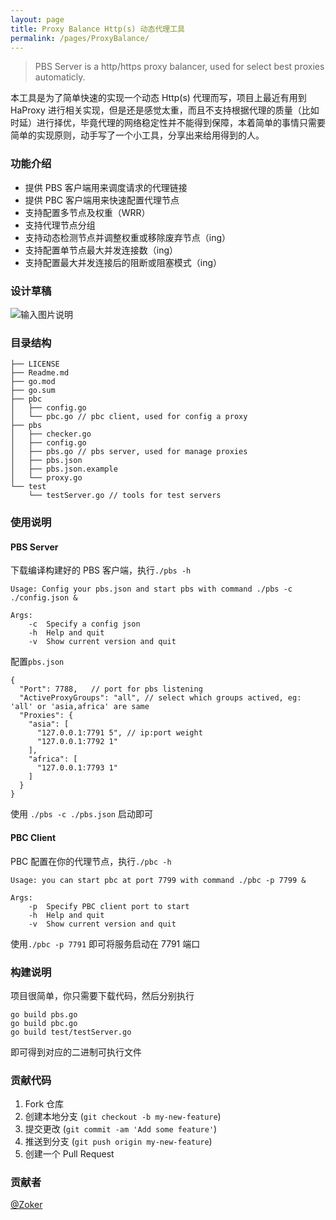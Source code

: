```yaml
---
layout: page
title: Proxy Balance Http(s) 动态代理工具
permalink: /pages/ProxyBalance/
---
```


> PBS Server is a http/https proxy balancer, used for select best proxies automaticly.

本工具是为了简单快速的实现一个动态 Http(s) 代理而写，项目上最近有用到 HaProxy 进行相关实现，但是还是感觉太重，而且不支持根据代理的质量（比如时延）进行择优，毕竟代理的网络稳定性并不能得到保障，本着简单的事情只需要简单的实现原则，动手写了一个小工具，分享出来给用得到的人。

### 功能介绍

- 提供 PBS 客户端用来调度请求的代理链接
- 提供 PBC 客户端用来快速配置代理节点
- 支持配置多节点及权重（WRR）
- 支持代理节点分组
- 支持动态检测节点并调整权重或移除废弃节点（ing）
- 支持配置单节点最大并发连接数（ing）
- 支持配置最大并发连接后的阻断或阻塞模式（ing）

### 设计草稿

![输入图片说明](https://blogine-1251619080.cos.ap-guangzhou.myqcloud.com/uploads/images/2021/0102/171504_0a989fd0.png "ProxyBalance 设计流程及功能说明.png")


### 目录结构

```
├── LICENSE
├── Readme.md
├── go.mod
├── go.sum
├── pbc
│   ├── config.go
│   └── pbc.go // pbc client, used for config a proxy
├── pbs
│   ├── checker.go
│   ├── config.go
│   ├── pbs.go // pbs server, used for manage proxies
│   ├── pbs.json
│   ├── pbs.json.example
│   └── proxy.go
└── test
    └── testServer.go // tools for test servers
```

### 使用说明

#### PBS Server
下载编译构建好的 PBS 客户端，执行`./pbs -h`
```
Usage: Config your pbs.json and start pbs with command ./pbs -c ./config.json &

Args:
	-c	Specify a config json
	-h	Help and quit
	-v	Show current version and quit
```

配置`pbs.json`

```
{
  "Port": 7788,   // port for pbs listening
  "ActiveProxyGroups": "all", // select which groups actived, eg: 'all' or 'asia,africa' are same
  "Proxies": {
    "asia": [
      "127.0.0.1:7791 5", // ip:port weight
      "127.0.0.1:7792 1"
    ],
    "africa": [
      "127.0.0.1:7793 1"
    ]
  }
}
```

使用 `./pbs -c ./pbs.json` 启动即可

#### PBC Client

PBC 配置在你的代理节点，执行`./pbc -h`

```
Usage: you can start pbc at port 7799 with command ./pbc -p 7799 &

Args:
	-p	Specify PBC client port to start
	-h	Help and quit
	-v	Show current version and quit
```
使用`./pbc -p 7791` 即可将服务启动在 7791 端口

### 构建说明

项目很简单，你只需要下载代码，然后分别执行
```
go build pbs.go
go build pbc.go
go build test/testServer.go
```
即可得到对应的二进制可执行文件

### 贡献代码

1. Fork 仓库
2. 创建本地分支 (`git checkout -b my-new-feature`)
3. 提交更改 (`git commit -am 'Add some feature'`)
4. 推送到分支 (`git push origin my-new-feature`)
5. 创建一个 Pull Request

### 贡献者

[@Zoker](https://zoker.io)